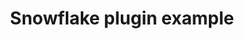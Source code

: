 ---
title: Snowflake plugin example
weight: 1
variants: +flyte -serverless -byoc -selfmanaged
layout: py_example
example_file: /external/unionai-examples/v1/flyte-integrations/deprecated-integrations/snowflake_plugin/snowflake_plugin/snowflake_plugin_example.py
---